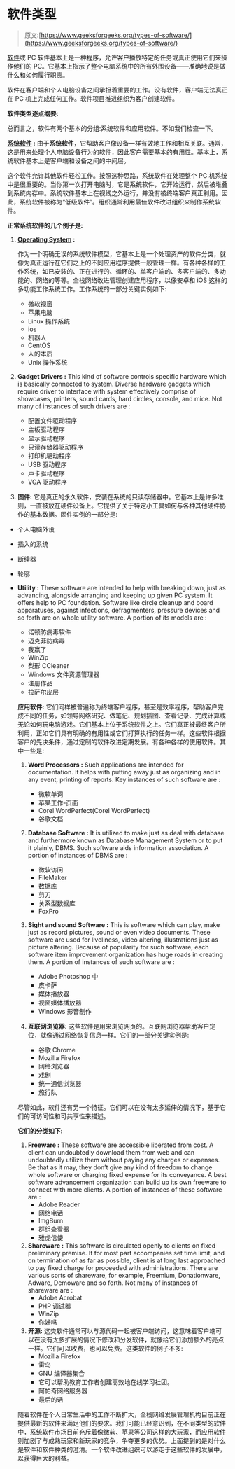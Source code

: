# 软件类型

> 原文:[https://www.geeksforgeeks.org/types-of-software/](https://www.geeksforgeeks.org/types-of-software/)

[软件](https://www.geeksforgeeks.org/software-concepts/)或 PC 软件基本上是一种程序，允许客户播放特定的任务或真正使用它们来操作他们的 PC。它基本上指示了整个电脑系统中的所有外围设备——准确地说是做什么和如何履行职责。

软件在客户端和个人电脑设备之间承担着重要的工作。没有软件，客户端无法真正在 PC 机上完成任何工作。软件项目推进组织为客户创建软件。

**软件类型逐点纲要:**

总而言之，软件有两个基本的分组:系统软件和应用软件。不如我们检查一下。

**[系统软件](https://www.geeksforgeeks.org/system-software/) :**
由于**系统软件**，它帮助客户像设备一样有效地工作和相互关联。通常，这是用来处理个人电脑设备行为的软件，因此客户需要基本的有用性。基本上，系统软件基本上是客户端和设备之间的中间层。

这个软件允许其他软件轻松工作。按照这种思路，系统软件在处理整个 PC 机系统中是很重要的。当你第一次打开电脑时，它是系统软件，它开始运行，然后被堆叠到系统内存中。系统软件基本上在视线之外运行，并没有被终端客户真正利用。因此，系统软件被称为“低级软件”。组织通常利用最佳软件改进组织来制作系统软件。

**正常系统软件的几个例子是:**

1.  **[Operating System](https://www.geeksforgeeks.org/introduction-of-operating-system-set-1/) :**

    作为一个明确无误的系统软件模型，它基本上是一个处理资产的软件分类，就像为真正运行在它们之上的不同应用程序提供一般管理一样。有各种各样的工作系统，如已安装的、正在进行的、循环的、单客户端的、多客户端的、多功能的、网络的等等。全栈网络改进管理创建应用程序，以像安卓和 iOS 这样的多功能工作系统工作。工作系统的一部分关键实例如下:

    *   微软视窗
    *   苹果电脑
    *   Linux 操作系统
    *   ios
    *   机器人
    *   CentOS
    *   人的本质
    *   Unix 操作系统
2.  **Gadget Drivers :**
    This kind of software controls specific hardware which is basically connected to system. Diverse hardware gadgets which require driver to interface with system effectively comprise of showcases, printers, sound cards, hard circles, console, and mice. Not many of instances of such drivers are :
    *   配置文件驱动程序
    *   主板驱动程序
    *   显示驱动程序
    *   只读存储器驱动程序
    *   打印机驱动程序
    *   USB 驱动程序
    *   声卡驱动程序
    *   VGA 驱动程序
3.  **固件:**
    它是真正的永久软件，安装在系统的只读存储器中。它基本上是许多准则，一直被放在硬件设备上。它提供了关于特定小工具如何与各种其他硬件协作的基本数据。固件实例的一部分是:

*   个人电脑外设
*   插入的系统
*   断续器
*   轮廓

*   **Utility :**
    These software are intended to help with breaking down, just as advancing, alongside arranging and keeping up given PC system. It offers help to PC foundation. Software like circle cleanup and board apparatuses, against infections, defragmenters, pressure devices and so forth are on whole utility software. A portion of its models are :
    *   诺顿防病毒软件
    *   迈克菲防病毒
    *   我赢了
    *   WinZip
    *   梨形 CCleaner
    *   Windows 文件资源管理器
    *   注册作品
    *   拉萨尔皮层

    **应用软件:**
    它们同样被普遍称为终端客户程序，甚至是效率程序，帮助客户完成不同的任务，如领导网络研究、做笔记、规划插图、查看记录、完成计算或无论如何玩电脑游戏。它们基本上位于系统软件之上。它们真正被最终客户所利用，正如它们具有明确的有用性或它们打算执行的任务一样。这些软件根据客户的先决条件，通过定制的软件改进定期发展。有各种各样的使用软件。其中一些是:

    1.  **Word Processors :**
        Such applications are intended for documentation. It helps with putting away just as organizing and in any event, printing of reports. Key instances of such software are :
        *   微软单词
        *   苹果工作-页面
        *   Corel WordPerfect(Corel WordPerfect)
        *   谷歌文档
    2.  **Database Software :**
        It is utilized to make just as deal with database and furthermore known as Database Management System or to put it plainly, DBMS. Such software aids information association. A portion of instances of DBMS are :
        *   微软访问
        *   FileMaker
        *   数据库
        *   剪刀
        *   关系型数据库
        *   FoxPro
    3.  **Sight and sound Software :**
        This is software which can play, make just as record pictures, sound or even video documents. These software are used for liveliness, video altering, illustrations just as picture altering. Because of popularity for such software, each software item improvement organization has huge roads in creating them. A portion of instances of such software are :
        *   Adobe Photoshop 中
        *   皮卡萨
        *   媒体播放器
        *   视窗媒体播放器
        *   Windows 影音制作

    4.  **互联网浏览器:**
        这些软件是用来浏览网页的。互联网浏览器帮助客户定位，就像通过网络恢复信息一样。它们的一部分关键实例是:
        *   谷歌 Chrome
        *   Mozilla Firefox
        *   网络浏览器
        *   戏剧
        *   统一通信浏览器
        *   旅行队

    尽管如此，软件还有另一个特征。它们可以在没有太多延伸的情况下，基于它们的可访问性和可共享性来描述。

    **它们的分类如下:**

    1.  **Freeware :**
        These software are accessible liberated from cost. A client can undoubtedly download them from web and can undoubtedly utilize them without paying any charges or expenses. Be that as it may, they don’t give any kind of freedom to change whole software or charging fixed expense for its conveyance. A best software advancement organization can build up its own freeware to connect with more clients. A portion of instances of these software are :
        *   Adobe Reader
        *   网络电话
        *   ImgBurn
        *   群组查看器
        *   雅虎信使
    2.  **Shareware :**
        This software is circulated openly to clients on fixed preliminary premise. It for most part accompanies set time limit, and on termination of as far as possible, client is at long last approached to pay fixed charge for proceeded with administrations. There are various sorts of shareware, for example, Freemium, Donationware, Adware, Demoware and so forth. Not many of instances of shareware are :
        *   Adobe Acrobat
        *   PHP 调试器
        *   WinZip
        *   你好吗
    3.  **开源:**
        这类软件通常可以与源代码一起被客户端访问，这意味着客户端可以在没有太多扩展的情况下修改和分发软件，就像给它们添加额外的亮点一样。它们可以收费，也可以免费。这类软件的例子不多:
        *   Mozilla Firefox
        *   雷鸟
        *   GNU 编译器集合
        *   它可以帮助教育工作者创建高效地在线学习社团。
        *   阿帕奇网络服务器
        *   最后的话

    随着软件在个人日常生活中的工作不断扩大，全栈网络发展管理机构目前正在提供最新的软件来满足他们的要求。我们可能已经意识到，在不同类型的软件中，系统软件市场目前充斥着像微软、苹果等公司这样的大玩家，而应用软件则加剧了与成熟玩家和新玩家的竞争，争夺更多的优势。上面提到的是对什么是软件和软件种类的澄清。一个软件改进组织可以游走于这些软件的发展中，以获得巨大的利益。